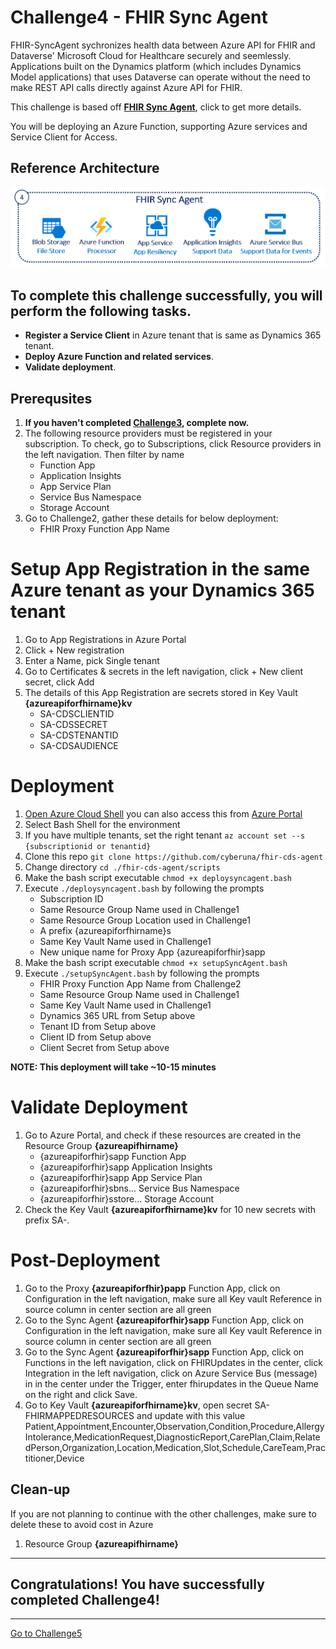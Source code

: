 # Challenge4 - FHIR Sync Agent

FHIR-SyncAgent sychronizes health data between Azure API for FHIR and Dataverse' Microsoft Cloud for Healthcare securely and seemlessly. Applications built on the Dynamics platform (which includes Dynamics Model applications) that uses Dataverse can operate without the need to make REST API calls directly against Azure API for FHIR. 

This challenge is based off **[FHIR Sync Agent](https://github.com/microsoft/fhir-cds-agent)**, click to get more details.

You will be deploying an Azure Function, supporting Azure services and Service Client for Access.

## Reference Architecture
<center><img src="../images/fhir-syncagent.png" width="650"></center>

## To complete this challenge successfully, you will perform the following tasks.

* **Register a Service Client** in Azure tenant that is same as Dynamics 365 tenant.
* **Deploy Azure Function and related services**. 
* **Validate deployment**.

## Prerequsites

1. **If you haven't completed [Challenge3](../Challenge3-FHIRLoader/ReadMe.md), complete now.**
2. The following resource providers must be registered in your subscription. To check, go to Subscriptions, click Resource providers in the left navigation. Then filter by name
   * Function App
   * Application Insights
   * App Service Plan
   * Service Bus Namespace
   * Storage Account
3. Go to Challenge2, gather these details for below deployment:
   * FHIR Proxy Function App Name

# Setup App Registration in the same Azure tenant as your Dynamics 365 tenant
1. Go to App Registrations in Azure Portal
2. Click + New registration
3. Enter a Name, pick Single tenant
4. Go to Certificates & secrets in the left navigation, click + New client secret, click Add
5. The details of this App Registration are secrets stored in Key Vault **{azureapiforfhirname}kv**
   * SA-CDSCLIENTID
   * SA-CDSSECRET
   * SA-CDSTENANTID
   * SA-CDSAUDIENCE

# Deployment
1. [Open Azure Cloud Shell](https://shell.azure.com) you can also access this from [Azure Portal](https://portal.azure.com)
2. Select Bash Shell for the environment 
3. If you have multiple tenants, set the right tenant ```az account set --s {subscriptionid or tenantid}```
4. Clone this repo ```git clone https://github.com/cyberuna/fhir-cds-agent```
5. Change directory ```cd ./fhir-cds-agent/scripts```
6. Make the bash script executable ```chmod +x deploysyncagent.bash```
7. Execute ```./deploysyncagent.bash``` by following the prompts
   * Subscription ID 
   * Same Resource Group Name used in Challenge1
   * Same Resource Group Location used in Challenge1
   * A prefix {azureapiforfhirname}s
   * Same Key Vault Name used in Challenge1
   * New unique name for Proxy App {azureapiforfhir}sapp
8. Make the bash script executable ```chmod +x setupSyncAgent.bash```
7. Execute ```./setupSyncAgent.bash``` by following the prompts
   * FHIR Proxy Function App Name from Challenge2
   * Same Resource Group Name used in Challenge1
   * Same Key Vault Name used in Challenge1
   * Dynamics 365 URL from Setup above
   * Tenant ID from Setup above
   * Client ID from Setup above
   * Client Secret from Setup above

**NOTE: This deployment will take ~10-15 minutes**

# Validate Deployment
1. Go to Azure Portal, and check if these resources are created in the Resource Group **{azureapifhirname}**
   * {azureapiforfhir}sapp Function App
   * {azureapiforfhir}sapp Application Insights
   * {azureapiforfhir}sapp App Service Plan
   * {azureapiforfhir}sbns... Service Bus Namespace
   * {azureapiforfhir}sstore... Storage Account
2. Check the Key Vault **{azureapiforfhirname}kv** for 10 new secrets with prefix SA-. 

# Post-Deployment 
1. Go to the Proxy **{azureapiforfhir}papp** Function App, click on Configuration in the left navigation, make sure all Key vault Reference in source column in center section are all green
2. Go to the Sync Agent **{azureapiforfhir}sapp** Function App, click on Configuration in the left navigation, make sure all Key vault Reference in source column in center section are all green
3. Go to the Sync Agent **{azureapiforfhir}sapp** Function App, click on Functions in the left navigation, click on FHIRUpdates in the center, click Integration in the left navigation, click on Azure Service Bus (message) in in the center under the Trigger, enter fhirupdates in the Queue Name on the right and click Save.
4. Go to Key Vault **{azureapiforfhirname}kv**, open secret SA-FHIRMAPPEDRESOURCES and update with this value
Patient,Appointment,Encounter,Observation,Condition,Procedure,AllergyIntolerance,MedicationRequest,DiagnosticReport,CarePlan,Claim,RelatedPerson,Organization,Location,Medication,Slot,Schedule,CareTeam,Practitioner,Device

## Clean-up
If you are not planning to continue with the other challenges, make sure to delete these to avoid cost in Azure
1. Resource Group **{azureapifhirname}**
---

## Congratulations! You have successfully completed Challenge4! 

***


[Go to Challenge5](../Challenge5-FHIRSyncDV/ReadMe.md)

